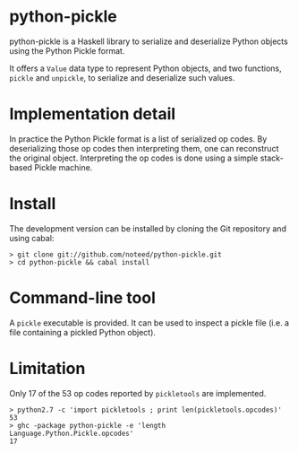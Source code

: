 # python-pickle

python-pickle is a Haskell library to serialize and deserialize Python objects
using the Python Pickle format.

It offers a `Value` data type to represent Python objects, and two functions,
`pickle` and `unpickle`, to serialize and deserialize such values.

# Implementation detail

In practice the Python Pickle format is a list of serialized op codes. By
deserializing those op codes then interpreting them, one can reconstruct the
original object. Interpreting the op codes is done using a simple stack-based
Pickle machine.

# Install

The development version can be installed by cloning the Git repository and
using cabal:

    > git clone git://github.com/noteed/python-pickle.git
    > cd python-pickle && cabal install

# Command-line tool

A `pickle` executable is provided. It can be used to inspect a pickle file
(i.e. a file containing a pickled Python object).

# Limitation

Only 17 of the 53 op codes reported by `pickletools` are implemented.

    > python2.7 -c 'import pickletools ; print len(pickletools.opcodes)'
    53
    > ghc -package python-pickle -e 'length Language.Python.Pickle.opcodes'
    17

